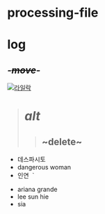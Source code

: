 # processing-file
# log
## *-~~move~~-*
[![라일락](http://cfile28.uf.tistory.com/image/254E963E518765DF29A51B)](https://www.youtube.com/watch?v=LBTnz1Ta_v8)
># *alt*
>>## ~delete~
+ 데스파시토
+ dangerous woman
+ 인연 
`
- ariana grande
 - lee sun hie
  - sia

